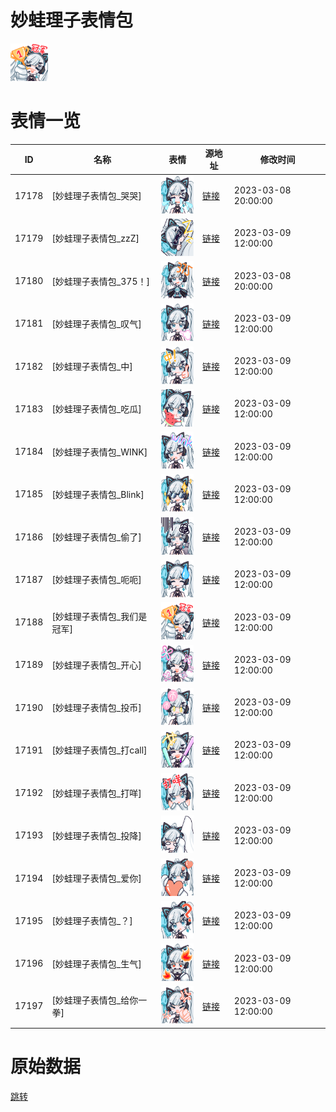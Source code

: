 # 妙蛙理子表情包

<img src="./cover.png" height="60" alt="cover" />

# 表情一览

|ID|名称|表情|源地址|修改时间|
|----|----|----|----|----|
|17178|[妙蛙理子表情包_哭哭]|<img src="./pic/017178_%5B妙蛙理子表情包_哭哭%5D.png" height="60" alt="哭哭"/>|[链接](https://i0.hdslb.com/bfs/garb/7c48d821f43456be640371ef33ee99e4663aef22.png)|2023-03-08 20:00:00|
|17179|[妙蛙理子表情包_zzZ]|<img src="./pic/017179_%5B妙蛙理子表情包_zzZ%5D.png" height="60" alt="zzZ"/>|[链接](https://i0.hdslb.com/bfs/garb/d2d4f3c7cda434beb3e259507b03f0400b9d9ee9.png)|2023-03-09 12:00:00|
|17180|[妙蛙理子表情包_375！]|<img src="./pic/017180_%5B妙蛙理子表情包_375！%5D.png" height="60" alt="375！"/>|[链接](https://i0.hdslb.com/bfs/garb/2e3a9d7042b19f8ea61ee6c2739a512dbd02d6a5.png)|2023-03-08 20:00:00|
|17181|[妙蛙理子表情包_叹气]|<img src="./pic/017181_%5B妙蛙理子表情包_叹气%5D.png" height="60" alt="叹气"/>|[链接](https://i0.hdslb.com/bfs/garb/daac4c0412ed26fd644b83f6badb3e1845fa33db.png)|2023-03-09 12:00:00|
|17182|[妙蛙理子表情包_中]|<img src="./pic/017182_%5B妙蛙理子表情包_中%5D.png" height="60" alt="中"/>|[链接](https://i0.hdslb.com/bfs/garb/365035b809d34bc495a80a394f8e7e5e0e82cd66.png)|2023-03-09 12:00:00|
|17183|[妙蛙理子表情包_吃瓜]|<img src="./pic/017183_%5B妙蛙理子表情包_吃瓜%5D.png" height="60" alt="吃瓜"/>|[链接](https://i0.hdslb.com/bfs/garb/369e2447f6902ee34b4c922c185a0f78d1d4c678.png)|2023-03-09 12:00:00|
|17184|[妙蛙理子表情包_WINK]|<img src="./pic/017184_%5B妙蛙理子表情包_WINK%5D.png" height="60" alt="WINK"/>|[链接](https://i0.hdslb.com/bfs/garb/0af833c47223e4a99cedf2ed977a7792de193ce8.png)|2023-03-09 12:00:00|
|17185|[妙蛙理子表情包_Blink]|<img src="./pic/017185_%5B妙蛙理子表情包_Blink%5D.png" height="60" alt="Blink"/>|[链接](https://i0.hdslb.com/bfs/garb/305c046447f5ae8986b38655f287931dc587b81b.png)|2023-03-09 12:00:00|
|17186|[妙蛙理子表情包_偷了]|<img src="./pic/017186_%5B妙蛙理子表情包_偷了%5D.png" height="60" alt="偷了"/>|[链接](https://i0.hdslb.com/bfs/garb/f93a951594ef38a465e83076554a60ae0317064e.png)|2023-03-09 12:00:00|
|17187|[妙蛙理子表情包_呃呃]|<img src="./pic/017187_%5B妙蛙理子表情包_呃呃%5D.png" height="60" alt="呃呃"/>|[链接](https://i0.hdslb.com/bfs/garb/49d09099d933140d6d3842b3292d462e8d17122e.png)|2023-03-09 12:00:00|
|17188|[妙蛙理子表情包_我们是冠军]|<img src="./pic/017188_%5B妙蛙理子表情包_我们是冠军%5D.png" height="60" alt="我们是冠军"/>|[链接](https://i0.hdslb.com/bfs/garb/45ae05133aed26f8563f7b87c3eb6c8234ef82e5.png)|2023-03-09 12:00:00|
|17189|[妙蛙理子表情包_开心]|<img src="./pic/017189_%5B妙蛙理子表情包_开心%5D.png" height="60" alt="开心"/>|[链接](https://i0.hdslb.com/bfs/garb/ea99592e3bcd8a3de6f98de56ffc3ffb178f5db2.png)|2023-03-09 12:00:00|
|17190|[妙蛙理子表情包_投币]|<img src="./pic/017190_%5B妙蛙理子表情包_投币%5D.png" height="60" alt="投币"/>|[链接](https://i0.hdslb.com/bfs/garb/6f492aba8afa25d95011a1e52b10bc9bea5efab8.png)|2023-03-09 12:00:00|
|17191|[妙蛙理子表情包_打call]|<img src="./pic/017191_%5B妙蛙理子表情包_打call%5D.png" height="60" alt="打call"/>|[链接](https://i0.hdslb.com/bfs/garb/1579af215669db203f7adaeb57c1e5fc95cf7d25.png)|2023-03-09 12:00:00|
|17192|[妙蛙理子表情包_打咩]|<img src="./pic/017192_%5B妙蛙理子表情包_打咩%5D.png" height="60" alt="打咩"/>|[链接](https://i0.hdslb.com/bfs/garb/1cdef21d02fe016aba676b1d270c38ec38658e66.png)|2023-03-09 12:00:00|
|17193|[妙蛙理子表情包_投降]|<img src="./pic/017193_%5B妙蛙理子表情包_投降%5D.png" height="60" alt="投降"/>|[链接](https://i0.hdslb.com/bfs/garb/99d61bce5362d221cfbca399075192263a58aa40.png)|2023-03-09 12:00:00|
|17194|[妙蛙理子表情包_爱你]|<img src="./pic/017194_%5B妙蛙理子表情包_爱你%5D.png" height="60" alt="爱你"/>|[链接](https://i0.hdslb.com/bfs/garb/638758348a37fc4be446525eb50b1f87d0902d4b.png)|2023-03-09 12:00:00|
|17195|[妙蛙理子表情包_？]|<img src="./pic/017195_%5B妙蛙理子表情包_？%5D.png" height="60" alt="？"/>|[链接](https://i0.hdslb.com/bfs/garb/0cb3bcf4f73bcd691bbbee6678242b2422be0260.png)|2023-03-09 12:00:00|
|17196|[妙蛙理子表情包_生气]|<img src="./pic/017196_%5B妙蛙理子表情包_生气%5D.png" height="60" alt="生气"/>|[链接](https://i0.hdslb.com/bfs/garb/77d01f1075d186e4b1e241bd38ce2bfd984880e2.png)|2023-03-09 12:00:00|
|17197|[妙蛙理子表情包_给你一拳]|<img src="./pic/017197_%5B妙蛙理子表情包_给你一拳%5D.png" height="60" alt="给你一拳"/>|[链接](https://i0.hdslb.com/bfs/garb/48a59c945830c6d245ce67694a9467172fbc4dae.png)|2023-03-09 12:00:00|

# 原始数据

[跳转](./raw.json)

